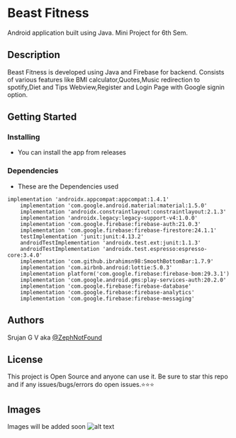# Beast Fitness

Android application built using Java.
Mini Project for 6th Sem.

## Description

Beast Fitness is developed using Java and Firebase for backend. Consists of various features like BMI calculator,Quotes,Music redirection to spotify,Diet and Tips Webview,Register and Login Page with Google signin option.


## Getting Started

### Installing

* You can install the app from releases

### Dependencies

* These are the Dependencies used
```
implementation 'androidx.appcompat:appcompat:1.4.1'
    implementation 'com.google.android.material:material:1.5.0'
    implementation 'androidx.constraintlayout:constraintlayout:2.1.3'
    implementation 'androidx.legacy:legacy-support-v4:1.0.0'
    implementation 'com.google.firebase:firebase-auth:21.0.3'
    implementation 'com.google.firebase:firebase-firestore:24.1.1'
    testImplementation 'junit:junit:4.13.2'
    androidTestImplementation 'androidx.test.ext:junit:1.1.3'
    androidTestImplementation 'androidx.test.espresso:espresso-core:3.4.0'
    implementation 'com.github.ibrahimsn98:SmoothBottomBar:1.7.9'
    implementation 'com.airbnb.android:lottie:5.0.3'
    implementation platform('com.google.firebase:firebase-bom:29.3.1')
    implementation 'com.google.android.gms:play-services-auth:20.2.0'
    implementation 'com.google.firebase:firebase-database'
    implementation 'com.google.firebase:firebase-analytics'
    implementation 'com.google.firebase:firebase-messaging'
```
## Authors

Srujan G V aka [@ZephNotFound](https://github.com/ZephNotFound)

## License

This project is Open Source and anyone can use it.
Be sure to star this repo and if any issues/bugs/errors do open issues.⭐⭐⭐

## Images

Images will be added soon
![alt text](https://github.com/ZephNotFound/Beast-Fitness/screenshots/s1.jpg?raw=true)
